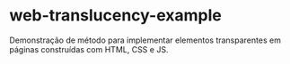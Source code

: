 web-translucency-example
========================

Demonstração de método para implementar elementos transparentes em páginas construídas com HTML, CSS e JS.
